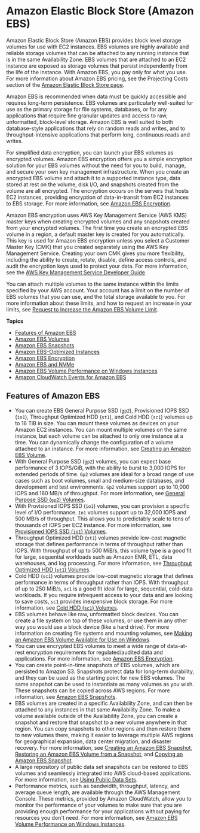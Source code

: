 # Amazon Elastic Block Store \(Amazon EBS\)<a name="AmazonEBS"></a>

Amazon Elastic Block Store \(Amazon EBS\) provides block level storage volumes for use with EC2 instances\. EBS volumes are highly available and reliable storage volumes that can be attached to any running instance that is in the same Availability Zone\. EBS volumes that are attached to an EC2 instance are exposed as storage volumes that persist independently from the life of the instance\. With Amazon EBS, you pay only for what you use\. For more information about Amazon EBS pricing, see the Projecting Costs section of the [Amazon Elastic Block Store page](https://aws.amazon.com/ebs/)\. 

Amazon EBS is recommended when data must be quickly accessible and requires long\-term persistence\. EBS volumes are particularly well\-suited for use as the primary storage for file systems, databases, or for any applications that require fine granular updates and access to raw, unformatted, block\-level storage\. Amazon EBS is well suited to both database\-style applications that rely on random reads and writes, and to throughput\-intensive applications that perform long, continuous reads and writes\.

For simplified data encryption, you can launch your EBS volumes as encrypted volumes\. Amazon EBS encryption offers you a simple encryption solution for your EBS volumes without the need for you to build, manage, and secure your own key management infrastructure\. When you create an encrypted EBS volume and attach it to a supported instance type, data stored at rest on the volume, disk I/O, and snapshots created from the volume are all encrypted\. The encryption occurs on the servers that hosts EC2 instances, providing encryption of data\-in\-transit from EC2 instances to EBS storage\. For more information, see [Amazon EBS Encryption](EBSEncryption.md)\.

 Amazon EBS encryption uses AWS Key Management Service \(AWS KMS\) master keys when creating encrypted volumes and any snapshots created from your encrypted volumes\. The first time you create an encrypted EBS volume in a region, a default master key is created for you automatically\. This key is used for Amazon EBS encryption unless you select a Customer Master Key \(CMK\) that you created separately using the AWS Key Management Service\. Creating your own CMK gives you more flexibility, including the ability to create, rotate, disable, define access controls, and audit the encryption keys used to protect your data\. For more information, see the [AWS Key Management Service Developer Guide](http://docs.aws.amazon.com/kms/latest/developerguide/)\.

You can attach multiple volumes to the same instance within the limits specified by your AWS account\. Your account has a limit on the number of EBS volumes that you can use, and the total storage available to you\. For more information about these limits, and how to request an increase in your limits, see [Request to Increase the Amazon EBS Volume Limit](https://console.aws.amazon.com/support/home#/case/create?issueType=service-limit-increase&limitType=service-code-ebs)\.

**Topics**
+ [Features of Amazon EBS](#ebs-features)
+ [Amazon EBS Volumes](EBSVolumes.md)
+ [Amazon EBS Snapshots](EBSSnapshots.md)
+ [Amazon EBS–Optimized Instances](EBSOptimized.md)
+ [Amazon EBS Encryption](EBSEncryption.md)
+ [Amazon EBS and NVMe](nvme-ebs-volumes.md)
+ [Amazon EBS Volume Performance on Windows Instances](EBSPerformance.md)
+ [Amazon CloudWatch Events for Amazon EBS](ebs-cloud-watch-events.md)

## Features of Amazon EBS<a name="ebs-features"></a>
+  You can create EBS General Purpose SSD \(`gp2`\), Provisioned IOPS SSD \(`io1`\), Throughput Optimized HDD \(`st1`\), and Cold HDD \(`sc1`\) volumes up to 16 TiB in size\. You can mount these volumes as devices on your Amazon EC2 instances\. You can mount multiple volumes on the same instance, but each volume can be attached to only one instance at a time\. You can dynamically change the configuration of a volume attached to an instance\. For more information, see [Creating an Amazon EBS Volume](ebs-creating-volume.md)\.
+ With General Purpose SSD \(`gp2`\) volumes, you can expect base performance of 3 IOPS/GiB, with the ability to burst to 3,000 IOPS for extended periods of time\. `Gp2` volumes are ideal for a broad range of use cases such as boot volumes, small and medium\-size databases, and development and test environments\. `Gp2` volumes support up to 10,000 IOPS and 160 MB/s of throughput\. For more information, see [General Purpose SSD \(`gp2`\) Volumes](EBSVolumeTypes.md#EBSVolumeTypes_gp2)\.
+ With Provisioned IOPS SSD \(`io1`\) volumes, you can provision a specific level of I/O performance\. `Io1` volumes support up to 32,000 IOPS and 500 MB/s of throughput\. This allows you to predictably scale to tens of thousands of IOPS per EC2 instance\. For more information, see [Provisioned IOPS SSD \(`io1`\) Volumes](EBSVolumeTypes.md#EBSVolumeTypes_piops)\.
+ Throughput Optimized HDD \(`st1`\) volumes provide low\-cost magnetic storage that defines performance in terms of throughput rather than IOPS\. With throughput of up to 500 MiB/s, this volume type is a good fit for large, sequential workloads such as Amazon EMR, ETL, data warehouses, and log processing\. For more information, see [Throughput Optimized HDD \(`st1`\) Volumes](EBSVolumeTypes.md#EBSVolumeTypes_st1)\.
+ Cold HDD \(`sc1`\) volumes provide low\-cost magnetic storage that defines performance in terms of throughput rather than IOPS\. With throughput of up to 250 MiB/s, `sc1` is a good fit ideal for large, sequential, cold\-data workloads\. If you require infrequent access to your data and are looking to save costs, `sc1` provides inexpensive block storage\. For more information, see [Cold HDD \(`sc1`\) Volumes](EBSVolumeTypes.md#EBSVolumeTypes_sc1)\.
+ EBS volumes behave like raw, unformatted block devices\. You can create a file system on top of these volumes, or use them in any other way you would use a block device \(like a hard drive\)\. For more information on creating file systems and mounting volumes, see [Making an Amazon EBS Volume Available for Use on Windows](ebs-using-volumes.md)\.
+ You can use encrypted EBS volumes to meet a wide range of data\-at\-rest encryption requirements for regulated/audited data and applications\. For more information, see [Amazon EBS Encryption](EBSEncryption.md)\.
+ You can create point\-in\-time snapshots of EBS volumes, which are persisted to Amazon S3\. Snapshots protect data for long\-term durability, and they can be used as the starting point for new EBS volumes\. The same snapshot can be used to instantiate as many volumes as you wish\. These snapshots can be copied across AWS regions\. For more information, see [Amazon EBS Snapshots](EBSSnapshots.md)\. 
+ EBS volumes are created in a specific Availability Zone, and can then be attached to any instances in that same Availability Zone\. To make a volume available outside of the Availability Zone, you can create a snapshot and restore that snapshot to a new volume anywhere in that region\. You can copy snapshots to other regions and then restore them to new volumes there, making it easier to leverage multiple AWS regions for geographical expansion, data center migration, and disaster recovery\. For more information, see [Creating an Amazon EBS Snapshot](ebs-creating-snapshot.md), [Restoring an Amazon EBS Volume from a Snapshot](ebs-restoring-volume.md), and [Copying an Amazon EBS Snapshot](ebs-copy-snapshot.md)\.
+ A large repository of public data set snapshots can be restored to EBS volumes and seamlessly integrated into AWS cloud\-based applications\. For more information, see [Using Public Data Sets](using-public-data-sets.md)\.
+ Performance metrics, such as bandwidth, throughput, latency, and average queue length, are available through the AWS Management Console\. These metrics, provided by Amazon CloudWatch, allow you to monitor the performance of your volumes to make sure that you are providing enough performance for your applications without paying for resources you don't need\. For more information, see [Amazon EBS Volume Performance on Windows Instances](EBSPerformance.md)\.